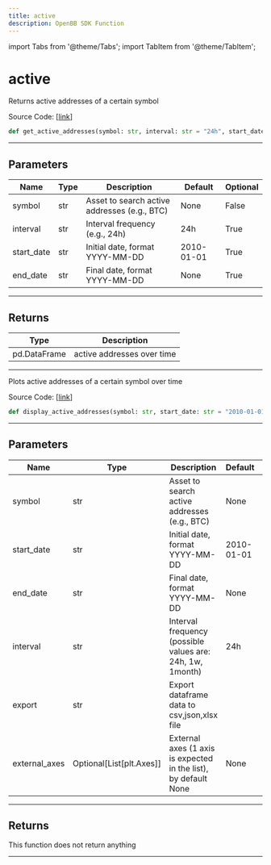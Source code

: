 ```yaml
---
title: active
description: OpenBB SDK Function
---
```


import Tabs from '@theme/Tabs';
import TabItem from '@theme/TabItem';

# active

<Tabs>
<TabItem value="model" label="Model" default>

Returns active addresses of a certain symbol

Source Code: [[link](https://github.com/OpenBB-finance/OpenBBTerminal/tree/main/openbb_terminal/cryptocurrency/due_diligence/glassnode_model.py#L310)]

```python
def get_active_addresses(symbol: str, interval: str = "24h", start_date: str = "2010-01-01", end_date: str = None) -> pd.DataFrame
```

---

## Parameters

| Name | Type | Description | Default | Optional |
| ---- | ---- | ----------- | ------- | -------- |
| symbol | str | Asset to search active addresses (e.g., BTC) | None | False |
| interval | str | Interval frequency (e.g., 24h) | 24h | True |
| start_date | str | Initial date, format YYYY-MM-DD | 2010-01-01 | True |
| end_date | str | Final date, format YYYY-MM-DD | None | True |


---

## Returns

| Type | Description |
| ---- | ----------- |
| pd.DataFrame | active addresses over time |
---



</TabItem>
<TabItem value="view" label="View">

Plots active addresses of a certain symbol over time

Source Code: [[link](https://github.com/OpenBB-finance/OpenBBTerminal/tree/main/openbb_terminal/cryptocurrency/due_diligence/glassnode_view.py#L32)]

```python
def display_active_addresses(symbol: str, start_date: str = "2010-01-01", end_date: str = None, interval: str = "24h", export: str = "", external_axes: Optional[List[matplotlib.axes._axes.Axes]] = None) -> None
```

---

## Parameters

| Name | Type | Description | Default | Optional |
| ---- | ---- | ----------- | ------- | -------- |
| symbol | str | Asset to search active addresses (e.g., BTC) | None | False |
| start_date | str | Initial date, format YYYY-MM-DD | 2010-01-01 | True |
| end_date | str | Final date, format YYYY-MM-DD | None | True |
| interval | str | Interval frequency (possible values are: 24h, 1w, 1month) | 24h | True |
| export | str | Export dataframe data to csv,json,xlsx file |  | True |
| external_axes | Optional[List[plt.Axes]] | External axes (1 axis is expected in the list), by default None | None | True |


---

## Returns

This function does not return anything

---



</TabItem>
</Tabs>
